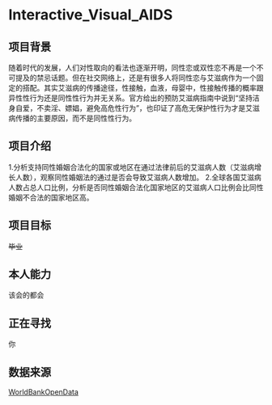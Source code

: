 # Interactive_Visual_AIDS

## 项目背景
随着时代的发展，人们对性取向的看法也逐渐开明，同性恋或双性恋不再是一个不可提及的禁忌话题。但在社交网络上，还是有很多人将同性恋与艾滋病作为一个固定的搭配。其实艾滋病的传播途径，性接触，血液，母婴中，性接触传播的概率跟异性性行为还是同性性行为并无关系。官方给出的预防艾滋病指南中说到“坚持洁身自爱，不卖淫、嫖娼，避免高危性行为”，也印证了高危无保护性行为才是艾滋病传播的主要原因，而不是同性性行为。

## 项目介绍
1.分析支持同性婚姻合法化的国家或地区在通过法律前后的艾滋病人数（艾滋病增长人数），观察同性婚姻法的通过是否会导致艾滋病人数增加。
2.全球各国艾滋病人数占总人口比例，分析是否同性婚姻合法化国家地区的艾滋病人口比例会比同性婚姻不合法的国家地区高。

## 项目目标
~~毕业~~

## 本人能力
该会的都会


## 正在寻找
你

## 数据来源
[WorldBankOpenData](https://data.worldbank.org.cn/)
